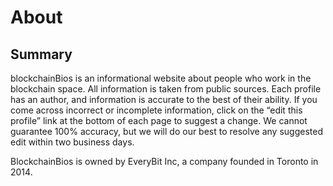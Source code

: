 # About

## Summary
blockchainBios is an informational website about people who work in the blockchain space. All information is taken from public sources. Each profile has an author, and information is accurate to the best of their ability. If you come across incorrect or incomplete information, click on the “edit this profile” link at the bottom of each page to suggest a change. We cannot guarantee 100% accuracy, but we will do our best to resolve any suggested edit within two business days. 

BlockchainBios is owned by EveryBit Inc, a company founded in Toronto in 2014.

